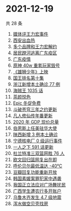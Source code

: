 # 2021-12-19

共 28 条

<!-- BEGIN -->
<!-- 最后更新时间 Sun Dec 19 2021 11:14:22 GMT+0800 (China Standard Time) -->

1. [媒体评王力宏事件](https://www.zhihu.com/search?q=王力宏事件)
1. [西安出血热](https://www.zhihu.com/search?q=出血热)
1. [多个品牌和王力宏解约](https://www.zhihu.com/search?q=王力宏合作)
1. [居民蹚河逃离广东疫区](https://www.zhihu.com/search?q=广东疫情)
1. [广东疫情](https://www.zhihu.com/search?q=广东疫情)
1. [原神 40w 重氪玩家毁号](https://www.zhihu.com/search?q=原神)
1. [《雄狮少年》上映](https://www.zhihu.com/search?q=雄狮少年)
1. [国王排名第十集](https://www.zhihu.com/search?q=国王排名)
1. [浙江新增本土确诊 77 例](https://www.zhihu.com/search?q=浙江疫情)
1. [海贼王 1035 话](https://www.zhihu.com/search?q=海贼王)
1. [茶颜悦色](https://www.zhihu.com/search?q=茶颜悦色)
1. [Epic 冬促免费](https://www.zhihu.com/search?q=epic)
1. [斗破苍穹三年之约更新](https://www.zhihu.com/search?q=斗破苍穹三年之约)
1. [凡人修仙传年番更新](https://www.zhihu.com/search?q=凡人修仙传)
1. [2020 年 GDP 现价总量](https://www.zhihu.com/search?q=2020GDP)
1. [伯恩斯上任美驻华大使](https://www.zhihu.com/search?q=美国驻华大使)
1. [陕西新增 3 例本土确诊](https://www.zhihu.com/search?q=陕西疫情)
1. [宁德核电厂 0 级运行事件](https://www.zhihu.com/search?q=宁德核电厂)
1. [一人之下 591 话更新](https://www.zhihu.com/search?q=一人之下)
1. [杜兰特准三双篮网胜 76 人](https://www.zhihu.com/search?q=篮网)
1. [欧文回归篮网复出在即](https://www.zhihu.com/search?q=欧文回归)
1. [呼伦贝尔最低温达 -40℃](https://www.zhihu.com/search?q=呼伦贝尔极寒天气)
1. [豆瓣回复功能重新开放](https://www.zhihu.com/search?q=豆瓣回复)
1. [韩国素媛案罪犯家中遇袭](https://www.zhihu.com/search?q=素媛案罪犯)
1. [我国正立法应对广场舞扰民](https://www.zhihu.com/search?q=广场舞立法)
1. [广西学生遭农行多开账户](https://www.zhihu.com/search?q=广西学生)
1. [乌鲁木齐发生 4.7 级地震](https://www.zhihu.com/search?q=乌鲁木齐地震)
1. [浑水做空贝壳找房](https://www.zhihu.com/search?q=浑水做空贝壳)

<!-- END -->
